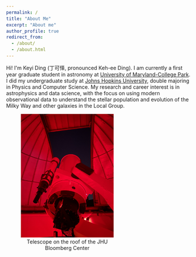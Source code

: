 ```yaml
---
permalink: /
title: "About Me"
excerpt: "About me"
author_profile: true
redirect_from: 
  - /about/
  - /about.html
---
```


Hi! I'm Keyi Ding (丁可怿, pronounced Keh-ee Ding). I am currently a first year graduate student in astronomy at [University of Maryland-College Park](https://umd.edu/). I did my undergraduate study at [Johns Hopkins University](https://www.jhu.edu/), double majoring in Physics and Computer Science. My research and career interest is in astrophysics and data science, with the focus on using modern observational data to understand the stellar population and evolution of the Milky Way and other galaxies in the Local Group.


<figure style="width:50%; text-align: center;">
<img src='/images/IMG_5933.JPG'>
<figcaption>Telescope on the roof of the JHU Bloomberg Center</figcaption>
</figure>

